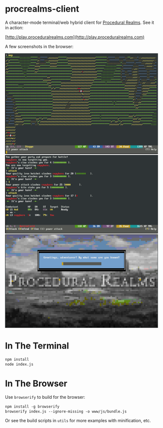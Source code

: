 # procrealms-client
A character-mode terminal/web hybrid client for [Procedural Realms](http://www.proceduralrealms.com).  See it in action:

[http://play.proceduralrealms.com](http://play.proceduralrealms.com)

A few screenshots in the browser:

![Explore](doc/ss3.png)
![Battle](doc/ss2.png)
![Login Page](doc/ss1.png)

# In The Terminal

```
npm install
node index.js
```

# In The Browser

Use `browserify` to build for the browser:

```
npm install -g browserify
browserify index.js --ignore-missing -o www/js/bundle.js
```

Or see the build scripts in `utils` for more examples with minification, etc.


